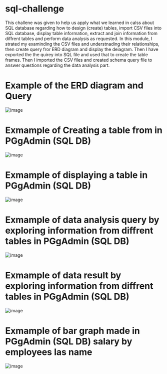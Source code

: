 # sql-challenge
This challene was given to help us apply what we learned in calss about SQL database regarding how to design (create) tables, import CSV files into SQL database, display table information, extract and join information from diffrent tables and perform data analysis as requested.
 In this module, I strated my examinding the CSV files and understnading their relationships, then create query fror ERD diagram and display the deiagram. Then I have exported the the quirey into SQL file and used that to create the table frames. Then I imported the CSV files and created schema query file to answer questions regarding the data analysis part.

# Example of the ERD diagram and Query

![image](https://user-images.githubusercontent.com/117956888/219502118-d37bf32d-dcb9-4c2a-83b3-149812627ab7.png)


# Exmample of Creating a table from in PGgAdmin (SQL DB) 
![image](https://user-images.githubusercontent.com/117956888/219503057-6a336e17-7958-45e6-b174-bc10cb47a3e2.png)


# Exmample of displaying a table in PGgAdmin (SQL DB) 

![image](https://user-images.githubusercontent.com/117956888/219503347-97569109-b3f2-48f8-beb2-c946c91d3514.png)

# Exmample of data analysis query by exploring information from diffrent tables in PGgAdmin (SQL DB) 

![image](https://user-images.githubusercontent.com/117956888/219503528-97a10b21-051d-44c3-952a-d89f027b7bf0.png)

# Exmample of data result by exploring information from diffrent tables in PGgAdmin (SQL DB) 

![image](https://user-images.githubusercontent.com/117956888/219503956-f46b1b16-94e5-4df6-9acd-0af260bd7878.png)

# Exmample of bar graph made in PGgAdmin (SQL DB) salary by employees las name

![image](https://user-images.githubusercontent.com/117956888/219882571-5f625a96-e5c6-444c-a9ab-185ab28edad1.png)


